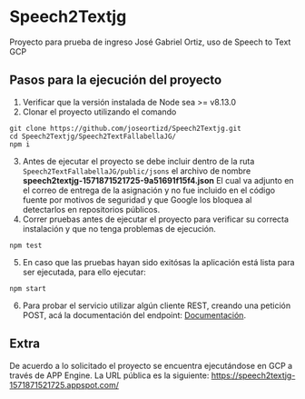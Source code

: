 # Speech2Textjg
Proyecto para prueba de ingreso José Gabriel Ortiz, uso de Speech to Text GCP

## Pasos para la ejecución del proyecto
1. Verificar que la versión instalada de Node sea >= v8.13.0 
2. Clonar el proyecto utilizando el comando
```
git clone https://github.com/joseortizd/Speech2Textjg.git
cd Speech2Textjg/Speech2TextFallabellaJG/
npm i
```
3. Antes de ejecutar el proyecto se debe incluir dentro de la ruta `Speech2TextFallabellaJG/public/jsons` el archivo de nombre **speech2textjg-1571871521725-9a51691f15f4.json** El cual va adjunto en el correo de entrega de la asignación y no fue incluido en el código fuente por motivos de seguridad y que Google los bloquea al detectarlos en repositorios públicos.
4. Correr pruebas antes de ejecutar el proyecto para verificar su correcta instalación y que no tenga problemas de ejecución. 
```
npm test
```
5. En caso que las pruebas hayan sido exitósas la aplicación está lista para ser ejecutada, para ello ejecutar:
```
npm start
```
6. Para probar el servicio utilizar algún cliente REST, creando una petición POST, acá la documentación del endpoint:
[Documentación](https://speech2textjg.docs.apiary.io/).

## Extra
De acuerdo a lo solicitado el proyecto se encuentra ejecutándose en GCP a través de APP Engine. La URL pública es la siguiente: https://speech2textjg-1571871521725.appspot.com/
 